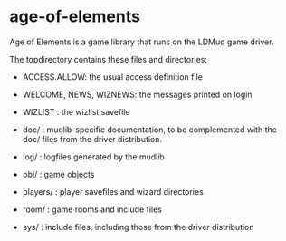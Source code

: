 # age-of-elements
Age of Elements is a game library that runs on the LDMud game driver.

The topdirectory contains these files and directories:

* ACCESS.ALLOW: the usual access definition file
* WELCOME, NEWS, WIZNEWS: the messages printed on login
* WIZLIST     : the wizlist savefile

* doc/        : mudlib-specific documentation, to be complemented with the doc/ files from the driver distribution.
* log/        : logfiles generated by the mudlib
* obj/        : game objects
* players/    : player savefiles and wizard directories
* room/       : game rooms and include files
* sys/        : include files, including those from the driver distribution
